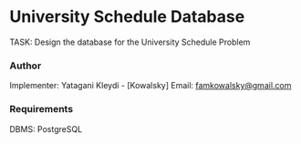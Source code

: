 # University Schedule Database  
TASK: Design the database for the University Schedule Problem  

### Author  
Implementer: Yatagani Kleydi - [Kowalsky]
Email: <famkowalsky@gmail.com>

### Requirements
DBMS: PostgreSQL  
